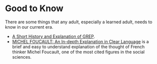 # Good to Know

There are some things that any adult, especially a learned adult, needs to know in our current era.

* [A Short History and Explanation of GREP](https://www.youtube.com/watch?v=NTfOnGZUZDk).
* [MICHEL FOUCAULT: An In-depth Explanation in Clear Language](https://www.ataraxik.com/2018/07/14/michel-foucault-explanation/) is a brief and easy to understand explanation of the thought of French thinker Michel Foucault, one of the most cited figures in the social sciences.
